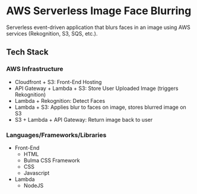 # AWS Serverless Image Face Blurring

Serverless event-driven application that blurs faces in an image using AWS services (Rekognition, S3, SQS, etc.).

## Tech Stack

### AWS Infrastructure

- Cloudfront + S3: Front-End Hosting
- API Gateway + Lambda + S3: Store User Uploaded Image (triggers Rekognition)
- Lambda + Rekognition: Detect Faces
- Lambda + S3: Applies blur to faces on image, stores blurred image on S3
- S3 + Lambda + API Gateway: Return image back to user

### Languages/Frameworks/Libraries

- Front-End
  - HTML
  - Bulma CSS Framework
  - CSS
  - Javascript
- Lambda
  - NodeJS

